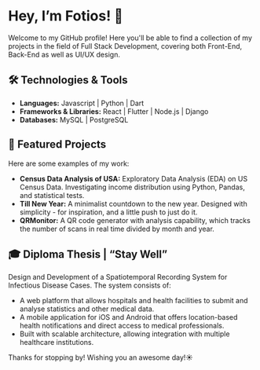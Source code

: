 # Hey, I’m Fotios! 👋 

Welcome to my GitHub profile! Here you'll be able to find a collection of my projects in the field of Full Stack Development, covering both Front-End, Back-End as well as UI/UX design.

## 🛠️ Technologies & Tools
* **Languages:** Javascript | Python | Dart
* **Frameworks & Libraries:** React | Flutter | Node.js | Django
* **Databases:** MySQL | PostgreSQL

## 📌 Featured Projects
Here are some examples of my work:
* **Census Data Analysis of USA:** Exploratory Data Analysis (EDA) on US Census Data. Investigating income distribution using Python, Pandas, and statistical tests.
* **Till New Year:** A minimalist countdown to the new year. Designed with simplicity - for inspiration, and a little push to just do it.
* **QRMonitor:** A QR code generator with analysis capability, which tracks the number of scans in real time divided by month and year.

## 🎓 Diploma Thesis | “Stay Well”
Design and Development of a Spatiotemporal Recording System for Infectious Disease Cases. The system consists of:
* A web platform that allows hospitals and health facilities to submit and analyse statistics and other medical data.
* A mobile application for iOS and Android that offers location-based health notifications and direct access to medical professionals. 
* Built with scalable architecture, allowing integration with multiple healthcare institutions.

Thanks for stopping by! Wishing you an awesome day!☀️
